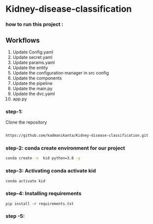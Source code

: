 # Kidney-disease-classification


### how to run this project :


## Workflows

1. Update Config.yaml
2. Update secret.yaml
3. Update params.yaml
4. Update the entity
5. Update the configuration manager in src config
6. Update the components
7. Update the pipeline
8. Update the main.py
9. Update the dvc.yaml
10. app.py

### step-1:

Clone the repository 

```bash

https://github.com/kadmanikanta/Kidney-disease-classification.git

```

### step-2: conda create environment for our project 

```bash
conda create -n  kid python=3.8 -y
```

###  step-3: Activating conda activate kid

```bash
conda activate kid
```

### step-4: Installing requirements

```
pip install -r requirements.txt
```

 

### step -5:


```bash

```



